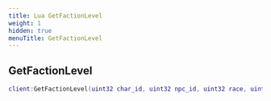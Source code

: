 ```yaml
---
title: Lua GetFactionLevel
weight: 1
hidden: true
menuTitle: GetFactionLevel
---
```

## GetFactionLevel
```lua
client:GetFactionLevel(uint32 char_id, uint32 npc_id, uint32 race, uint32 class_, uint32 deity, uint32 faction, Lua_NPC npc); -- int
```
